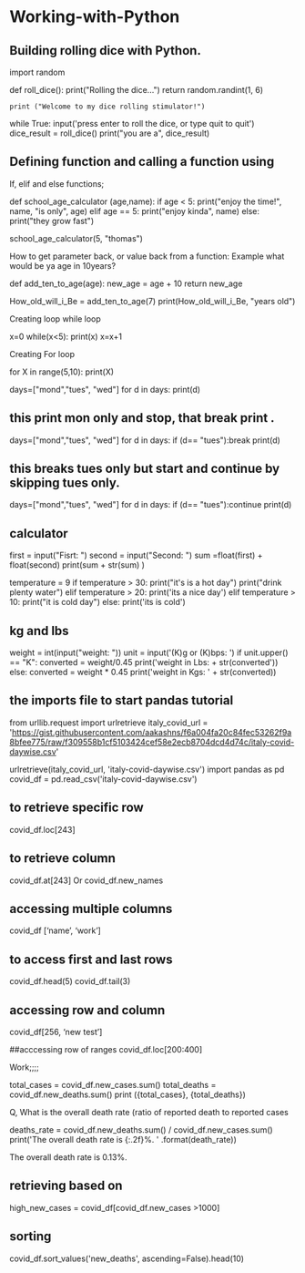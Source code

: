 # Working-with-Python


## Building  rolling dice with Python.

import random

def roll_dice():
    print("Rolling the dice...")
    return random.randint(1, 6)

    print ("Welcome to my dice rolling stimulator!")
while True:
    input('press enter to roll the dice, or type quit to quit')
    dice_result = roll_dice()
    print("you are a", dice_result)


## Defining function and calling a function using 
If, elif and else functions; 

def school_age_calculator (age,name):
    if age < 5:
        print("enjoy the time!", name, "is only", age)
    elif age == 5:
        print("enjoy kinda", name)
    else:
        print("they grow fast")

school_age_calculator(5, "thomas")

How to get parameter back, or value back from a function:
Example what would be ya age in 10years?

def add_ten_to_age(age):
    new_age = age + 10
    return new_age

How_old_will_i_Be = add_ten_to_age(7)
print(How_old_will_i_Be, "years old")


Creating loop while loop

x=0
while(x<5):
    print(x)
    x=x+1

Creating 
For loop

for X in range(5,10):
    print(X)

days=["mond","tues", "wed"]
for d in days:
    print(d)

## this print mon only and stop, that break print .
days=["mond","tues", "wed"]
for d in days:
    if (d== "tues"):break
    print(d)

## this breaks tues only but start and continue by skipping tues only.
days=["mond","tues", "wed"]
for d in days:
    if (d== "tues"):continue
    print(d)

## calculator 

first = input("Fisrt: ")
second = input("Second: ")
sum =float(first) + float(second)
print(sum + str(sum) )

temperature = 9
if temperature > 30:
    print("it's is a hot day")
    print("drink plenty water")
elif temperature > 20:
    print('its a nice day')
elif temperature > 10:
    print("it is cold day")
else:
    print('its is cold')

## kg and lbs

weight = int(input("weight: "))
    unit = input('(K)g or (K)bps: ')
    if unit.upper() == "K":
        converted = weight/0.45
        print('weight in Lbs: + str(converted'))
    else:
        converted = weight * 0.45
        print('weight in Kgs: ' + str(converted))

## the imports file to start pandas tutorial 

from urllib.request import urlretrieve
italy_covid_url = 'https://gist.githubusercontent.com/aakashns/f6a004fa20c84fec53262f9a8bfee775/raw/f309558b1cf5103424cef58e2ecb8704dcd4d74c/italy-covid-daywise.csv'

urlretrieve(italy_covid_url, 'italy-covid-daywise.csv')
import pandas as pd
covid_df = pd.read_csv('italy-covid-daywise.csv')

## to retrieve specific row 
covid_df.loc[243]

## to retrieve column 
covid_df.at[243]
Or 
covid_df.new_names

## accessing multiple columns 
covid_df [‘name’, ‘work’]

## to access first and last rows
covid_df.head(5)
covid_df.tail(3)

## accessing row and column
covid_df[256, ‘new test’]

##acccessing row of ranges
covid_df.loc[200:400]


Work;;;; 

total_cases = covid_df.new_cases.sum()
total_deaths = covid_df.new_deaths.sum()
print ({total_cases}, {total_deaths})



Q,
What is the overall death rate (ratio of reported death to reported cases

deaths_rate = covid_df.new_deaths.sum() / covid_df.new_cases.sum()
print('The overall death rate is {:.2f}%. ' .format(death_rate))

The overall death rate is 0.13%. 


## retrieving based on 
high_new_cases = covid_df[covid_df.new_cases >1000]

## sorting 
covid_df.sort_values('new_deaths', ascending=False).head(10)
